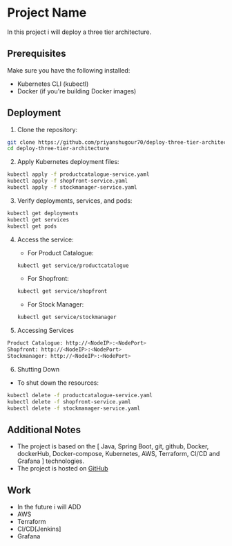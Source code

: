 # Project Name

In this project i will deploy a three tier architecture.

## Prerequisites

Make sure you have the following installed:

- Kubernetes CLI (kubectl)
- Docker (if you're building Docker images)

## Deployment

1. Clone the repository:
```bash
git clone https://github.com/priyanshugour70/deploy-three-tier-architecture.git
cd deploy-three-tier-architecture
```

2. Apply Kubernetes deployment files:
```bash
kubectl apply -f productcatalogue-service.yaml
kubectl apply -f shopfront-service.yaml
kubectl apply -f stockmanager-service.yaml
```

3. Verify deployments, services, and pods:
```bash
kubectl get deployments
kubectl get services
kubectl get pods
```

4. Access the service:
    - For Product Catalogue:
    ```bash
    kubectl get service/productcatalogue
    ```
    - For Shopfront:
    ```bash
    kubectl get service/shopfront
    ```
    - For Stock Manager:
    ```bash
    kubectl get service/stockmanager
    ```

5. Accessing Services
```bash
Product Catalogue: http://<NodeIP>:<NodePort>
Shopfront: http://<NodeIP>:<NodePort>
Stockmanager: http://<NodeIP>:<NodePort>
```

6. Shutting Down
- To shut down the resources:
```bash
kubectl delete -f productcatalogue-service.yaml
kubectl delete -f shopfront-service.yaml
kubectl delete -f stockmanager-service.yaml
```

## Additional Notes

- The project is based on the [ Java, Spring Boot, git, github, Docker, dockerHub, Docker-compose, Kubernetes, AWS, Terraform, CI/CD and Grafana ] technologies.
- The project is hosted on [GitHub](https://github.com/priyanshugour70/deploy-three-tier-architecture)

## Work
- In the future i will ADD 
- AWS
- Terraform
- CI/CD[Jenkins]
- Grafana